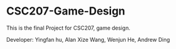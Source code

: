 # CSC207-Game-Design
This is the final Project for CSC207, game design.

Developer: 
Yingfan hu, Alan Xize Wang, Wenjun He, Andrew Ding

